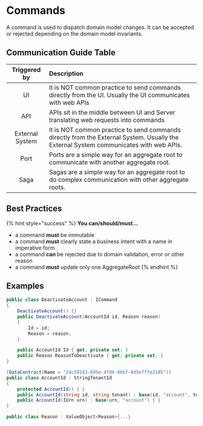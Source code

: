 # Commands

A command is used to dispatch domain model changes. It can be accepted or rejected depending on the domain model invariants.

## Communication Guide Table

| Triggered by | Description |
| :---: | :--- |
| UI | It is NOT common practice to send commands directly from the UI. Usually the UI communicates with web APIs |
| API | APIs sit in the middle between UI and Server translating web requests into commands |
| External System | It is NOT common practice to send commands directly from the External System. Usually the External System communicates with web APIs. |
| Port | Ports are a simple way for an aggregate root to communicate with another aggregate root. |
| Saga | Sagas are a simple way for an aggregate root to do complex communication with other aggregate roots. |

## Best Practices

{% hint style="success" %}
**You can/should/must...**

* a command **must** be immutable
* a command **must** clearly state a business intent with a name in imperative form
* a command **can** be rejected due to domain validation, error or other reason
* a command **must** update only one AggregateRoot
{% endhint %}

## Examples

```csharp
public class DeactivateAccount : ICommand
{
    DeactivateAccount() {}
    public DeactivateAccount(AccountId id, Reason reason)
    {
        Id = id;
        Reason = reason;
    }

    public AccountId Id { get; private set; }
    public Reason ReasonToDeactivate { get; private set; }
}

[DataContract(Name = "24c59143-b95e-4fd6-8bbf-8d5efffe3185")]
public class AccountId : StringTenantId
{
    protected AccountId() { }
    public AccountId(string id, string tenant) : base(id, "account", tenant) { }
    public AccountId(IUrn urn) : base(urn, "account") { }
}

public class Reason : ValueObject<Reason>{...}
```




